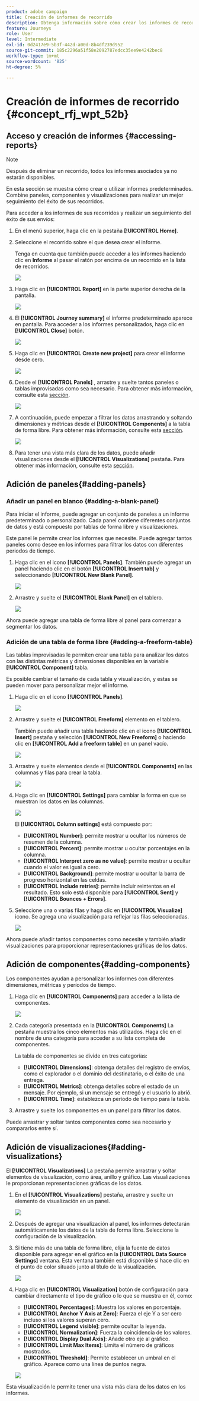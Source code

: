 ```yaml
---
product: adobe campaign
title: Creación de informes de recorrido
description: Obtenga información sobre cómo crear los informes de recorrido
feature: Journeys
role: User
level: Intermediate
exl-id: 0d2417e9-5b3f-442d-a00d-8b4df239d952
source-git-commit: 185c2296a51f58e2092787edcc35ee9e4242bec8
workflow-type: tm+mt
source-wordcount: '825'
ht-degree: 5%

---
```


# Creación de informes de recorrido {#concept_rfj_wpt_52b}

## Acceso y creación de informes {#accessing-reports}

>[!NOTE]
>
>Después de eliminar un recorrido, todos los informes asociados ya no estarán disponibles.

En esta sección se muestra cómo crear o utilizar informes predeterminados. Combine paneles, componentes y visualizaciones para realizar un mejor seguimiento del éxito de sus recorridos.

Para acceder a los informes de sus recorridos y realizar un seguimiento del éxito de sus envíos:

1. En el menú superior, haga clic en la pestaña **[!UICONTROL Home]**.

1. Seleccione el recorrido sobre el que desea crear el informe.

   Tenga en cuenta que también puede acceder a los informes haciendo clic en **Informe** al pasar el ratón por encima de un recorrido en la lista de recorridos.

   ![](../assets/dynamic_report_journey.png)

1. Haga clic en **[!UICONTROL Report]** en la parte superior derecha de la pantalla.

   ![](../assets/dynamic_report_journey_2.png)

1. El **[!UICONTROL Journey summary]** el informe predeterminado aparece en pantalla. Para acceder a los informes personalizados, haga clic en **[!UICONTROL Close]** botón.

   ![](../assets/dynamic_report_journey_12.png)

1. Haga clic en **[!UICONTROL Create new project]** para crear el informe desde cero.

   ![](../assets/dynamic_report_journey_3.png)

1. Desde el **[!UICONTROL Panels]** , arrastre y suelte tantos paneles o tablas improvisadas como sea necesario. Para obtener más información, consulte esta [sección](#adding-panels).

   ![](../assets/dynamic_report_journey_4.png)

1. A continuación, puede empezar a filtrar los datos arrastrando y soltando dimensiones y métricas desde el **[!UICONTROL Components]** a la tabla de forma libre. Para obtener más información, consulte esta [sección](#adding-components).

   ![](../assets/dynamic_report_journey_5.png)

1. Para tener una vista más clara de los datos, puede añadir visualizaciones desde el **[!UICONTROL Visualizations]** pestaña. Para obtener más información, consulte esta [sección](#adding-visualizations).

## Adición de paneles{#adding-panels}

### Añadir un panel en blanco {#adding-a-blank-panel}

Para iniciar el informe, puede agregar un conjunto de paneles a un informe predeterminado o personalizado. Cada panel contiene diferentes conjuntos de datos y está compuesto por tablas de forma libre y visualizaciones.

Este panel le permite crear los informes que necesite. Puede agregar tantos paneles como desee en los informes para filtrar los datos con diferentes periodos de tiempo.

1. Haga clic en el icono **[!UICONTROL Panels]**. También puede agregar un panel haciendo clic en el botón **[!UICONTROL Insert tab]** y seleccionando **[!UICONTROL New Blank Panel]**.

   ![](../assets/dynamic_report_panel_1.png)

1. Arrastre y suelte el **[!UICONTROL Blank Panel]** en el tablero.

   ![](../assets/dynamic_report_panel.png)

Ahora puede agregar una tabla de forma libre al panel para comenzar a segmentar los datos.

### Adición de una tabla de forma libre {#adding-a-freeform-table}

Las tablas improvisadas le permiten crear una tabla para analizar los datos con las distintas métricas y dimensiones disponibles en la variable **[!UICONTROL Component]** tabla.

Es posible cambiar el tamaño de cada tabla y visualización, y estas se pueden mover para personalizar mejor el informe.

1. Haga clic en el icono **[!UICONTROL Panels]**.

   ![](../assets/dynamic_report_panel_1.png)

1. Arrastre y suelte el **[!UICONTROL Freeform]** elemento en el tablero.

   También puede añadir una tabla haciendo clic en el icono **[!UICONTROL Insert]** pestaña y selección **[!UICONTROL New Freeform]** o haciendo clic en **[!UICONTROL Add a freeform table]** en un panel vacío.

   ![](../assets/dynamic_report_panel_2.png)

1. Arrastre y suelte elementos desde el **[!UICONTROL Components]** en las columnas y filas para crear la tabla.

   ![](../assets/dynamic_report_freeform_3.png)

1. Haga clic en **[!UICONTROL Settings]** para cambiar la forma en que se muestran los datos en las columnas.

   ![](../assets/dynamic_report_freeform_4.png)

   El **[!UICONTROL Column settings]** está compuesto por:

   * **[!UICONTROL Number]**: permite mostrar u ocultar los números de resumen de la columna.
   * **[!UICONTROL Percent]**: permite mostrar u ocultar porcentajes en la columna.
   * **[!UICONTROL Interpret zero as no value]**: permite mostrar u ocultar cuando el valor es igual a cero.
   * **[!UICONTROL Background]**: permite mostrar u ocultar la barra de progreso horizontal en las celdas.
   * **[!UICONTROL Include retries]**: permite incluir reintentos en el resultado. Esto solo está disponible para **[!UICONTROL Sent]** y **[!UICONTROL Bounces + Errors]**.

1. Seleccione una o varias filas y haga clic en **[!UICONTROL Visualize]** icono. Se agrega una visualización para reflejar las filas seleccionadas.

   ![](../assets/dynamic_report_freeform_5.png)

Ahora puede añadir tantos componentes como necesite y también añadir visualizaciones para proporcionar representaciones gráficas de los datos.

## Adición de componentes{#adding-components}

Los componentes ayudan a personalizar los informes con diferentes dimensiones, métricas y períodos de tiempo.

1. Haga clic en **[!UICONTROL Components]** para acceder a la lista de componentes.

   ![](../assets/dynamic_report_components.png)

1. Cada categoría presentada en la **[!UICONTROL Components]** La pestaña muestra los cinco elementos más utilizados. Haga clic en el nombre de una categoría para acceder a su lista completa de componentes.

   La tabla de componentes se divide en tres categorías:

   * **[!UICONTROL Dimensions]**: obtenga detalles del registro de envíos, como el explorador o el dominio del destinatario, o el éxito de una entrega.
   * **[!UICONTROL Metrics]**: obtenga detalles sobre el estado de un mensaje. Por ejemplo, si un mensaje se entregó y el usuario lo abrió.
   * **[!UICONTROL Time]**: establezca un período de tiempo para la tabla.

1. Arrastre y suelte los componentes en un panel para filtrar los datos.

Puede arrastrar y soltar tantos componentes como sea necesario y compararlos entre sí.

## Adición de visualizaciones{#adding-visualizations}

El **[!UICONTROL Visualizations]** La pestaña permite arrastrar y soltar elementos de visualización, como área, anillo y gráfico. Las visualizaciones le proporcionan representaciones gráficas de los datos.

1. En el **[!UICONTROL Visualizations]** pestaña, arrastre y suelte un elemento de visualización en un panel.

   ![](../assets/dynamic_report_visualization_1.png)

1. Después de agregar una visualización al panel, los informes detectarán automáticamente los datos de la tabla de forma libre. Seleccione la configuración de la visualización.
1. Si tiene más de una tabla de forma libre, elija la fuente de datos disponible para agregar en el gráfico en la **[!UICONTROL Data Source Settings]** ventana. Esta ventana también está disponible si hace clic en el punto de color situado junto al título de la visualización.

   ![](../assets/dynamic_report_visualization_2.png)

1. Haga clic en **[!UICONTROL Visualization]** botón de configuración para cambiar directamente el tipo de gráfico o lo que se muestra en él, como:

   * **[!UICONTROL Percentages]**: Muestra los valores en porcentaje.
   * **[!UICONTROL Anchor Y Axis at Zero]**: Fuerza el eje Y a ser cero incluso si los valores superan cero.
   * **[!UICONTROL Legend visible]**: permite ocultar la leyenda.
   * **[!UICONTROL Normalization]**: Fuerza la coincidencia de los valores.
   * **[!UICONTROL Display Dual Axis]**: Añade otro eje al gráfico.
   * **[!UICONTROL Limit Max Items]**: Limita el número de gráficos mostrados.
   * **[!UICONTROL Threshold]**: Permite establecer un umbral en el gráfico. Aparece como una línea de puntos negra.

   ![](../assets/dynamic_report_visualization_3.png)

Esta visualización le permite tener una vista más clara de los datos en los informes.
